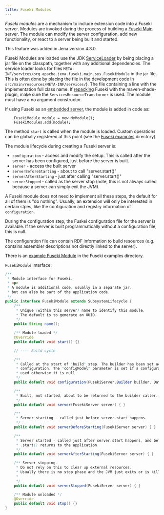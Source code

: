 ```yaml
---
title: Fuseki Modules
---
```


<em>Fuseki modules</em> are a mechanism to include extension code into a Fuseki
server. Modules are invoked during the process of building a [Fuseki
Main](./fuseki-main.html) server. The module can modify the server
configuration, add new functionality, or react to a server being built and
started.

This feature was added in Jena version 4.3.0.

Fuseki Modules are loaded use the JDK
[ServiceLoader](https://www.baeldung.com/java-spi) by being placing a jar file on the classpath,
together with any additional dependencies. The service loader looks for files
`META-INF/services/org.apache.jena.fuseki.main.sys.FusekiModule` in the jar
file.
This is often done by placing the file in the development code in
`src/main/resources/META-INF/services/`).
The file containing a line with the implementation full class name. If
[repacking](../notes/jena-repack.html) Fuseki with the maven-shade-plugin, make
sure the `ServicesResourceTransformer` is used. The module must have a no
argument constructor.

If using Fuseki as an [embedded server](./fuseki-embedded.html), the module is
added in code as:

```
    FusekiModule module = new MyModule();
    FusekiModules.add(module);
```

The method `start` is called when the module is loaded. Custom operations can
be globally registered at this point (see the [Fuseki
examples](https://github.com/apache/jena/tree/main/jena-fuseki2/jena-fuseki-main/src/test/java/org/apache/jena/fuseki/main/examples) directory).

The module lifecycle during creating a Fuseki server is:

* `configuration` - access and modify the setup. 
  This is called after the server has been configured, just before the server is built.
* `server` - access the built server
* `serverBeforeStarting` - about to call "server.start()"
* `serverAfterStarting` - just after calling "server.start()"
* `serverStopped` - called as the server stop 
  (note, this is not always called because a server can simply exit the JVM).

A Fuseki module does not need to implement all these steps, the default for all
of them is "do nothing". Usually, an extension will only be interested in
certain stpes, like the configuration and registry information of
`configuration`.

During the configuration step, the Fuskei configuration file for the server is
available. If the server is built programmatically without a configuration file,
this is null.

The configuration file can contain RDF information to build resources (e.g.
contains assembler descriptions not directly linked to the server).

There is an [example Fuseki
Module](https://github.com/apache/jena/blob/main/jena-fuseki2/jena-fuseki-main/src/test/java/org/apache/jena/fuseki/main/examples/ExFusekiMain_3_FusekiModule.java)
in the Fuseki examples directory.

`FusekiModule` interface:

```java
/**
 * Module interface for Fuseki.
 * <p>
 * A module is additional code, usually in a separate jar, 
 * but can also be part of the application code.
 */
public interface FusekiModule extends SubsystemLifecycle {
    /**
     * Unique (within this server) name to identify this module.
     * The default is to generate an UUID.
     */
    public String name();

    /** Module loaded */
    @Override
    public default void start() {}

    // ---- Build cycle

    /**
     * Called at the start of "build" step. The builder has been set according to the
     * configuration. The "configModel" parameter is set if a configuration file was
     * used otherwise it is null.
     */
    public default void configuration(FusekiServer.Builder builder, DataAccessPointRegistry dapRegistry, Model configModel) {}

    /**
     * Built, not started, about to be returned to the builder caller.
     */
    public default void server(FusekiServer server) { }

    /**
     * Server starting - called just before server.start happens.
     */
    public default void serverBeforeStarting(FusekiServer server) { }

    /**
     * Server started - called just after server.start happens, and before server
     * .start() returns to the application.
     */
    public default void serverAfterStarting(FusekiServer server) { }

    /** Server stopping.
     * Do not rely on this to clear up external resources.
     * Usually there is no stop phase and the JVM just exits or is killed externally.
     *
     */
    public default void serverStopped(FusekiServer server) { }

    /** Module unloaded */
    @Override
    public default void stop() {}
}
```

